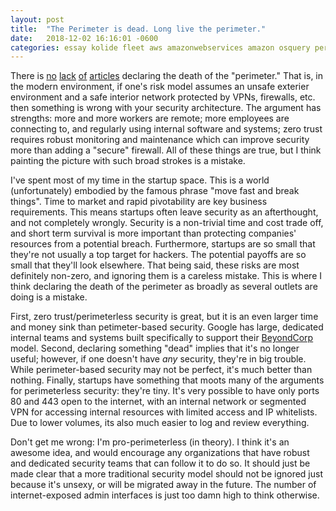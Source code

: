 ```yaml
---
layout: post
title:  "The Perimeter is dead. Long live the perimeter."
date:   2018-12-02 16:16:01 -0600
categories: essay kolide fleet aws amazonwebservices amazon osquery perimeter webservices security startups
---
```

There is [no](https://www.securityroundtable.org/security-without-boundaries-perimeter-dead/) [lack](https://threatpost.com/perimeter-defenses-are-dead-so-now-what/137754/) [of](https://www.theregister.co.uk/2014/06/06/death_of_network_parimeter/) [articles](https://www.secureworldexpo.com/resources/cybersecurity-perimeter-defense-is-it-dead) declaring the death of the "perimeter." That is, in the modern environment, if one's risk model assumes an unsafe exterier environment and a safe interior network protected by VPNs, firewalls, etc. then something is wrong with your security architecture. The argument has strengths: more and more workers are remote; more employees are connecting to, and regularly using internal software and systems; zero trust requires robust monitoring and maintenance which can improve security more than adding a "secure" firewall. All of these things are true, but I think painting the picture with such broad strokes is a mistake.

I've spent most of my time in the startup space. This is a world (unfortunately) embodied by the famous phrase "move fast and break things". Time to market and rapid pivotability are key business requirements. This means startups often leave security as an afterthought, and not completely wrongly. Security is a non-trivial time and cost trade off, and short term survival is more important than protecting companies' resources from a potential breach. Furthermore, startups are so small that they're not usually a top target for hackers. The potential payoffs are so small that they'll look elsewhere. That being said, these risks are most definitely non-zero, and ignoring them is a careless mistake. This is where I think declaring the death of the perimeter as broadly as several outlets are doing is a mistake.

First, zero trust/perimeterless security is great, but it is an even larger time and money sink than petimeter-based security. Google has large, dedicated internal teams and systems built specifically to support their [BeyondCorp](https://cloud.google.com/beyondcorp/) model. Second, declaring something "dead" implies that it's no longer useful; however, if one doesn't have _any_ security, they're in big trouble. While perimeter-based security may not be perfect, it's much better than nothing. Finally, startups have something that moots many of the arguments for perimeterless security: they're tiny. It's very possible to have only ports 80 and 443 open to the internet, with an internal network or segmented VPN for accessing internal resources with limited access and IP whitelists. Due to lower volumes, its also much easier to log and review everything.

Don't get me wrong: I'm pro-perimeterless (in theory). I think it's an awesome idea, and would encourage any organizations that have robust and dedicated security teams that can follow it to do so. It should just be made clear that a more traditional security model should not be ignored just because it's unsexy, or will be migrated away in the future. The number of internet-exposed admin interfaces is just too damn high to think otherwise.
